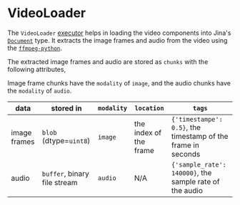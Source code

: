 # VideoLoader

The `VideoLoader` [executor](https://docs.jina.ai/fundamentals/executor/) helps in loading the video components into Jina's [`Document`](https://docs.jina.ai/fundamentals/document/) type.
It extracts the image frames and audio from the video using the [`ffmpeg-python`](https://github.com/kkroening/ffmpeg-python).

The extracted image frames and audio are stored as `chunks` with the following attributes,

Image frame chunks have the `modality` of `image`, and the audio chunks have the `modality` of `audio`.

| data | stored in | `modality` | `location` | `tags` | 
| --- | --- | --- | --- | --- |
| image frames | `blob` (dtype=`uint8`) | `image` | the index of the frame | `{'timestampe': 0.5}`, the timestamp of the frame in seconds |
| audio | `buffer`, binary file stream | `audio` | N/A | `{'sample_rate': 140000}`, the sample rate of the audio |
